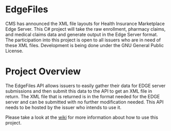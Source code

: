 EdgeFiles
=========
<p>
CMS has announced the XML file layouts for Health Insurance Marketplace Edge Server. This C# project will take the raw enrollment, pharmacy claims, and medical claims data and generate output in the Edge Server format. The participation into this project is open to all issuers who are in need of these XML files. Development is being done under the GNU General Public License.
</p>

Project Overview
=========
<p>The EdgeFiles API allows issuers to easily gather their data for EDGE server submissions and then submit this data to the API to get an XML file in return. The XML file that is returned is in the format needed for the EDGE server and can be submitted with no further modification needed. This API needs to be hosted by the issuer who intends to use it.</p>

<p>Please take a look at the <a href="https://github.com/AultCare/EdgeFiles/wiki">wiki</a> for more information about how to use this project.</p>
